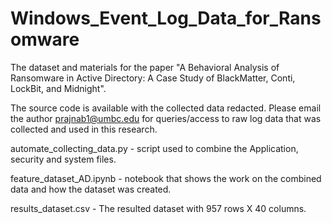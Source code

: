 # Windows_Event_Log_Data_for_Ransomware


The dataset and materials for the paper "A Behavioral Analysis of Ransomware in Active Directory: A Case Study of BlackMatter, Conti, LockBit, and Midnight".

The source code is available with the collected data redacted. Please email the author prajnab1@umbc.edu for queries/access to raw log data that was collected and used in this research.


automate_collecting_data.py - script used to combine the Application, security and system files.

feature_dataset_AD.ipynb - notebook that shows the work on the combined data and how the dataset was created.

results_dataset.csv - The resulted dataset with 957 rows X 40 columns.
